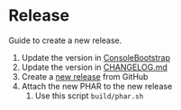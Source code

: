 # Release

Guide to create a new release.

1. Update the version in [ConsoleBootstrap](../bin/phel)
2. Update the version in [CHANGELOG.md](../CHANGELOG.md)
3. Create a [new release](https://github.com/phel-lang/phel-lang/releases/new) from GitHub
4. Attach the new PHAR to the new release
   1. Use this script `build/phar.sh`
